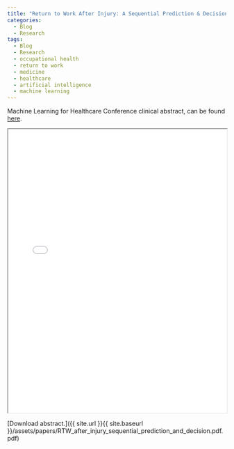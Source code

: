 ```yaml
---
title: "Return to Work After Injury: A Sequential Prediction & Decision Problem"
categories:
  - Blog
  - Research
tags:
  - Blog
  - Research
  - occupational health
  - return to work
  - medicine
  - healthcare
  - artificial intelligence
  - machine learning
---
```


Machine Learning for Healthcare Conference clinical abstract, can be found [here](https://www.mlforhc.org/s/Otles-ef7d.pdf).


<iframe src="{{ site.url }}{{ site.baseurl }}/assets/papers/RTW_after_injury_sequential_prediction_and_decision.pdf.pdf" 
    style="aspect-ratio: 8.5 / 11;"
    width="100%" 
>
</iframe>

[Download abstract.]({{ site.url }}{{ site.baseurl }}/assets/papers/RTW_after_injury_sequential_prediction_and_decision.pdf.pdf)
